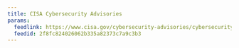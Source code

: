 ```yaml
---
title: CISA Cybersecurity Advisories
params:
  feedlink: https://www.cisa.gov/cybersecurity-advisories/cybersecurity-advisories.xml
  feedid: 2f8fc824026062b335a82373c7a9c3b3
---
```

